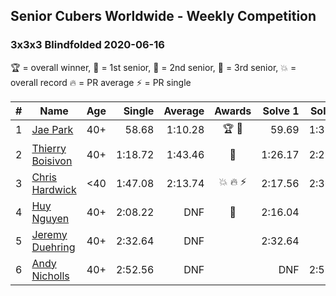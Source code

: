 ## Senior Cubers Worldwide - Weekly Competition
### 3x3x3 Blindfolded 2020-06-16

🏆 = overall winner, 🥇 = 1st senior, 🥈 = 2nd senior, 🥉 = 3rd senior, 💥 = overall record 🔥 = PR average ⚡ = PR single

| # | Name | Age | Single | Average | Awards | Solve 1 | Solve 2 | Solve 3 | Video |
| :--: | -- | :--: | --: | --: | :--: | --: | --: | --: | :-- |
| 1 | [Jae Park](../../persons/jae_park/333bf.md) | 40+ | 58.68 | 1:10.28 | 🏆 🥇 | 59.69 | 1:32.48 | 58.68 | [Link](https://www.facebook.com/events/208176410240808/permalink/209854233406359/) |
| 2 | [Thierry Boisivon](../../persons/thierry_boisivon/333bf.md) | 40+ | 1:18.72 | 1:43.46 | 🥈 | 1:26.17 | 2:25.50 | 1:18.72 | [Link](https://www.facebook.com/events/208176410240808/permalink/211642029894246/) |
| 3 | [Chris Hardwick](../../persons/chris_hardwick/333bf.md) | <40 | 1:47.08 | 2:13.74 | 💥 🔥 ⚡ | 2:17.56 | 2:36.57 | 1:47.08 | [Link](https://www.facebook.com/events/208176410240808/permalink/210547000003749/) |
| 4 | [Huy Nguyen](../../persons/huy_nguyen/333bf.md) | 40+ | 2:08.22 | DNF | 🥉 | 2:16.04 | DNF | 2:08.22 | [Link](https://www.facebook.com/events/208176410240808/permalink/211375159920933/) |
| 5 | [Jeremy Duehring](../../persons/jeremy_duehring/333bf.md) | 40+ | 2:32.64 | DNF |  | 2:32.64 | DNS | DNS | [Link](https://www.facebook.com/jeremy.duehring/videos/10160146910827846/) |
| 6 | [Andy Nicholls](../../persons/andy_nicholls/333bf.md) | 40+ | 2:52.56 | DNF |  | DNF | 2:52.56 | DNF | [Link](https://www.facebook.com/events/208176410240808/permalink/211094713282311/) |

<!-- Global site tag (gtag.js) - Google Analytics -->
<script async src="https://www.googletagmanager.com/gtag/js?id=UA-86348435-3"></script>
<script>window.dataLayer = window.dataLayer || []; function gtag() {dataLayer.push(arguments);} gtag('js', new Date()); gtag('config', 'UA-86348435-3');</script>
